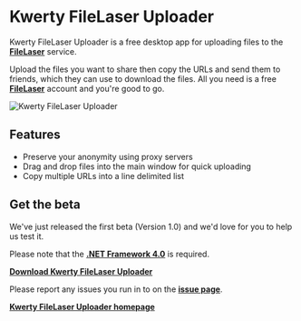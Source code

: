 Kwerty FileLaser Uploader
=========================


Kwerty FileLaser Uploader is a free desktop app for uploading files to the **[FileLaser](http://filelaser.com)** service.


Upload the files you want to share then copy the URLs and send them to friends, which they can use to download the files. All you need is a free **[FileLaser](http://filelaser.com)** account and you're good to go.

![Kwerty FileLaser Uploader](http://kwerty.com/FileLaser-Uploader/images/MainWindow.png)

Features
--------

* Preserve your anonymity using proxy servers
* Drag and drop files into the main window for quick uploading
* Copy multiple URLs into a line delimited list
		
		
Get the beta
------------	
		
We've just released the first beta (Version 1.0) and we'd love for you to help us test it.

Please note that the **[.NET Framework 4.0](http://www.microsoft.com/en-us/download/details.aspx?id=17851)** is required.

**[Download Kwerty FileLaser Uploader](https://github.com/downloads/kwerty/FileLaser-Uploader/FileLaser-Uploader-1_0-beta.exe)**

Please report any issues you run in to on the **[issue page](https://github.com/kwerty/FileLaser-Uploader/issues)**.

**[Kwerty FileLaser Uploader homepage](http://kwerty.com/FileLaser-Uploader)**